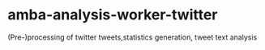 # amba-analysis-worker-twitter
(Pre-)processing of twitter tweets,statistics generation, tweet text analysis
